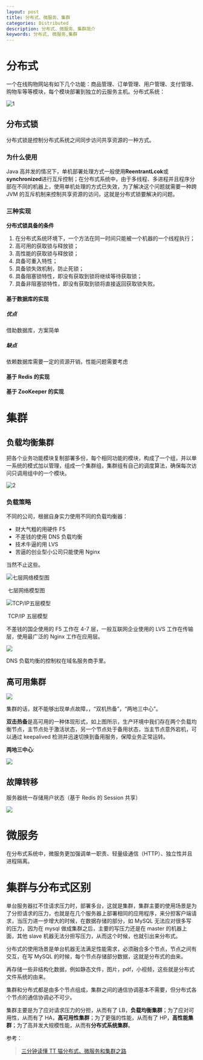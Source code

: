 ```yaml
---
layout: post
title: 分布式、微服务、集群
categories: Distributed
description: 分布式、微服务、集群简介
keywords: 分布式, 微服务,集群
---
```


# 分布式

一个在线购物网站有如下几个功能：商品管理、订单管理、用户管理、支付管理、购物车等等模块，每个模块部署到独立的云服务主机。分布式系统：

![1](https://blog.52itstyle.com/usr/uploads/2017/09/3558355379.png?_=7501932)





## 分布式锁

分布式锁是控制分布式系统之间同步访问共享资源的一种方式。

### 为什么使用

Java 高并发的情况下，单机部署处理方式一般使用**ReentrantLcok**或**synchronized**进行互斥控制；在分布式系统中，由于多线程、多进程并且程序分部在不同的机器上，使用单机处理的方式已失效，为了解决这个问题就需要一种跨 JVM 的互斥机制来控制共享资源的访问，这就是分布式锁要解决的问题。

### 三种实现

**分布式锁具备的条件**

1. 在分布式系统环境下，一个方法在同一时间只能被一个机器的一个线程执行；
2. 高可用的获取锁与释放锁；
3. 高性能的获取锁与释放锁；
4. 具备可重入特性；
5. 具备锁失效机制，防止死锁；
6. 具备阻塞锁特性，即没有获取到锁将继续等待获取锁；
7. 具备非阻塞锁特性，即没有获取到锁将直接返回获取锁失败。

#### 基于数据库的实现

##### 优点

借助数据库，方案简单

##### 缺点

依赖数据库需要一定的资源开销，性能问题需要考虑

####  基于 Redis 的实现

#### 基于 ZooKeeper 的实现

# 集群

## 负载均衡集群 

把各个业务功能模块复制部署多份，每个相同功能的模块，构成了一个组，并以单一系统的模式加以管理，组成一个集群组，集群组有自己的调度算法，确保每次访问只调用组中的一个模块。

![2](https://blog.52itstyle.com/usr/uploads/2017/09/963276945.png?_=7501932)

### 负载策略

不同的公司，根据自身实力使用不同的负载均衡器：

- 财大气粗的用硬件 F5
- 不差钱的使用 DNS 负载均衡
- 技术牛逼的用 LVS
- 苦逼的创业型小公司只能使用 Nginx

当然不止这些。

![七层网络模型图](https://blog.52itstyle.com/usr/uploads/2017/09/1201875793.png?_=7501932)

​								七层网络模型图

![TCP/IP五层模型](https://blog.52itstyle.com/usr/uploads/2017/09/267317044.png?_=7501932)

​								TCP/IP 五层模型

不差钱的国企使用的 F5 工作在 4-7 层，一般互联网企业使用的 LVS 工作在传输层，使用最广泛的 Nginx 工作在应用层。

![](https://blog.52itstyle.com/usr/uploads/2017/09/2958654172.png?_=7501932)

DNS 负载均衡的控制权在域名服务商手里。

## 高可用集群

![](https://blog.52itstyle.com/usr/uploads/2017/09/2372019022.png?_=7501932)

集群的话，就不能够出现单点故障，，“双机热备”，“两地三中心”。

**双击热备**是高可用的一种体现形式，如上图所示，生产环境中我们存在两个负载均衡节点，主节点处于激活状态，另一个节点处于备用状态，当主节点意外宕机，可以通过 keepalived 检测并迅速切换到备用服务，保障业务正常运转。

**两地三中心**:

![](https://blog.52itstyle.com/usr/uploads/2017/09/3736806630.png?_=7501932)

## 故障转移

服务器统一存储用户状态（基于 Redis 的 Session 共享）

![](https://blog.52itstyle.com/usr/uploads/2017/09/541436368.png?_=7501932)

# 微服务

在分布式系统中，微服务更加强调单一职责、轻量级通信（HTTP）、独立性并且进程隔离。

# 集群与分布式区别

单台服务器扛不住请求压力时，部署多台，这就是集群，集群主要的使用场景是为了分担请求的压力，也就是在几个服务器上部署相同的应用程序，来分担客户端请求，当压力进一步增大的时候，在数据存储的部分，如 MySQL 无法应对很多写的压力，因为在 mysql 做成集群之后，主要的写压力还是在 master 的机器上面，其他 slave 机器无法分担写压力，从而这个时候，也就引出来分布式。


分布式的使用场景是单台机器无法满足性能需求，必须融合多个节点，节点之间有交互，在写 MySQL 的时候，每个节点存储部分数据，这就是分布式的由来。

再存储一些非结构化数据，例如静态文件，图片，pdf，小视频，这些就是分布式文件系统的由来。


集群和分布式都是由多个节点组成，集群之间的通信协调基本不需要，但分布式各个节点的通信协调必不可少。

集群主要是为了应对请求压力的分担，从而有了 LB，**负载均衡集群**；为了应对可用性，从而有了 HA，**高可用性集群**；为了更强的性能，从而有了 HP，**高性能集群**；为了高并发大规模性能，从而有**分布式系统集群**。



参考：

>[三分钟读懂 TT 猫分布式、微服务和集群之路](https://blog.52itstyle.com/archives/1569/)

